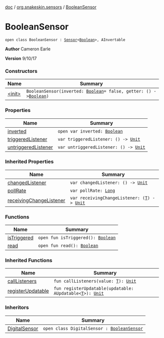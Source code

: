 [doc](../../index.md) / [org.snakeskin.sensors](../index.md) / [BooleanSensor](./index.md)

# BooleanSensor

`open class BooleanSensor : `[`Sensor`](../-sensor/index.md)`<`[`Boolean`](https://kotlinlang.org/api/latest/jvm/stdlib/kotlin/-boolean/index.html)`>, AInvertable`

**Author**
Cameron Earle

**Version**
9/10/17

### Constructors

| Name | Summary |
|---|---|
| [&lt;init&gt;](-init-.md) | `BooleanSensor(inverted: `[`Boolean`](https://kotlinlang.org/api/latest/jvm/stdlib/kotlin/-boolean/index.html)` = false, getter: () -> `[`Boolean`](https://kotlinlang.org/api/latest/jvm/stdlib/kotlin/-boolean/index.html)`)` |

### Properties

| Name | Summary |
|---|---|
| [inverted](inverted.md) | `open var inverted: `[`Boolean`](https://kotlinlang.org/api/latest/jvm/stdlib/kotlin/-boolean/index.html) |
| [triggeredListener](triggered-listener.md) | `var triggeredListener: () -> `[`Unit`](https://kotlinlang.org/api/latest/jvm/stdlib/kotlin/-unit/index.html) |
| [untriggeredListener](untriggered-listener.md) | `var untriggeredListener: () -> `[`Unit`](https://kotlinlang.org/api/latest/jvm/stdlib/kotlin/-unit/index.html) |

### Inherited Properties

| Name | Summary |
|---|---|
| [changedListener](../-sensor/changed-listener.md) | `var changedListener: () -> `[`Unit`](https://kotlinlang.org/api/latest/jvm/stdlib/kotlin/-unit/index.html) |
| [pollRate](../-sensor/poll-rate.md) | `var pollRate: `[`Long`](https://kotlinlang.org/api/latest/jvm/stdlib/kotlin/-long/index.html) |
| [receivingChangeListener](../-sensor/receiving-change-listener.md) | `var receivingChangeListener: (`[`T`](../-sensor/index.md#T)`) -> `[`Unit`](https://kotlinlang.org/api/latest/jvm/stdlib/kotlin/-unit/index.html) |

### Functions

| Name | Summary |
|---|---|
| [isTriggered](is-triggered.md) | `open fun isTriggered(): `[`Boolean`](https://kotlinlang.org/api/latest/jvm/stdlib/kotlin/-boolean/index.html) |
| [read](read.md) | `open fun read(): `[`Boolean`](https://kotlinlang.org/api/latest/jvm/stdlib/kotlin/-boolean/index.html) |

### Inherited Functions

| Name | Summary |
|---|---|
| [callListeners](../-sensor/call-listeners.md) | `fun callListeners(value: `[`T`](../-sensor/index.md#T)`): `[`Unit`](https://kotlinlang.org/api/latest/jvm/stdlib/kotlin/-unit/index.html) |
| [registerUpdatable](../-sensor/register-updatable.md) | `fun registerUpdatable(updatable: AUpdatable<`[`T`](../-sensor/index.md#T)`>): `[`Unit`](https://kotlinlang.org/api/latest/jvm/stdlib/kotlin/-unit/index.html) |

### Inheritors

| Name | Summary |
|---|---|
| [DigitalSensor](../-digital-sensor/index.md) | `open class DigitalSensor : `[`BooleanSensor`](./index.md) |
